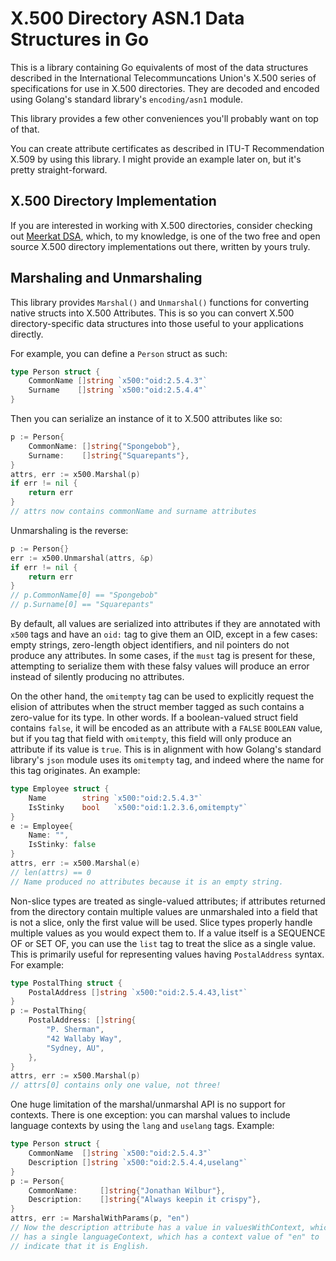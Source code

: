 # X.500 Directory ASN.1 Data Structures in Go

This is a library containing Go equivalents of most of the data structures
described in the International Telecommuncations Union's X.500 series of
specifications for use in X.500 directories. They are decoded and encoded
using Golang's standard library's `encoding/asn1` module.

This library provides a few other conveniences you'll probably want on top
of that.

You can create attribute certificates as described in ITU-T Recommendation
X.509 by using this library. I might provide an example later on, but it's
pretty straight-forward.

## X.500 Directory Implementation

If you are interested in working with X.500 directories, consider checking
out [Meerkat DSA](https://wildboar-software.github.io/directory/), which,
to my knowledge, is one of the two free and open source X.500 directory
implementations out there, written by yours truly.

## Marshaling and Unmarshaling

This library provides `Marshal()` and `Unmarshal()` functions for converting
native structs into X.500 Attributes. This is so you can convert X.500
directory-specific data structures into those useful to your applications
directly.

For example, you can define a `Person` struct as such:

```go
type Person struct {
    CommonName []string `x500:"oid:2.5.4.3"`
    Surname    []string `x500:"oid:2.5.4.4"`
}
```

Then you can serialize an instance of it to X.500 attributes like so:

```go
p := Person{
    CommonName: []string{"Spongebob"},
    Surname:    []string{"Squarepants"},
}
attrs, err := x500.Marshal(p)
if err != nil {
    return err
}
// attrs now contains commonName and surname attributes
```

Unmarshaling is the reverse:

```go
p := Person{}
err := x500.Unmarshal(attrs, &p)
if err != nil {
    return err
}
// p.CommonName[0] == "Spongebob"
// p.Surname[0] == "Squarepants"
```

By default, all values are serialized into attributes if they are annotated
with `x500` tags and have an `oid:` tag to give them an OID, except in a
few cases: empty strings, zero-length object identifiers, and nil pointers
do not produce any attributes. In some cases, if the `must` tag is present
for these, attempting to serialize them with these falsy values will produce
an error instead of silently producing no attributes.

On the other hand, the `omitempty` tag can be used to explicitly request the
elision of attributes when the struct member tagged as such contains a
zero-value for its type. In other words. If a boolean-valued struct field
contains `false`, it will be encoded as an attribute with a `FALSE` `BOOLEAN`
value, but if you tag that field with `omitempty`, this field will only
produce an attribute if its value is `true`. This is in alignment with how
Golang's standard library's `json` module uses its `omitempty` tag, and
indeed where the name for this tag originates. An example:

```go
type Employee struct {
    Name        string `x500:"oid:2.5.4.3"`
    IsStinky    bool   `x500:"oid:1.2.3.6,omitempty"`
}
e := Employee{
    Name: "",
    IsStinky: false
}
attrs, err := x500.Marshal(e)
// len(attrs) == 0
// Name produced no attributes because it is an empty string.
```

Non-slice types are treated as single-valued attributes; if attributes
returned from the directory contain multiple values are unmarshaled into a
field that is not a slice, only the first value will be used. Slice types
properly handle multiple values as you would expect them to. If a value
itself is a SEQUENCE OF or SET OF, you can use the `list` tag to treat the
slice as a single value. This is primarily useful for representing values
having `PostalAddress` syntax. For example:

```go
type PostalThing struct {
    PostalAddress []string `x500:"oid:2.5.4.43,list"`
}
p := PostalThing{
    PostalAddress: []string{
        "P. Sherman",
        "42 Wallaby Way",
        "Sydney, AU",
    },
}
attrs, err := x500.Marshal(p)
// attrs[0] contains only one value, not three!
```

One huge limitation of the marshal/unmarshal API is no support for contexts.
There is one exception: you can marshal values to include language contexts
by using the `lang` and `uselang` tags. Example:

```go
type Person struct {
    CommonName  []string `x500:"oid:2.5.4.3"`
    Description []string `x500:"oid:2.5.4.4,uselang"`
}
p := Person{
    CommonName:     []string{"Jonathan Wilbur"},
    Description:    []string{"Always keepin it crispy"},
}
attrs, err := MarshalWithParams(p, "en")
// Now the description attribute has a value in valuesWithContext, which
// has a single languageContext, which has a context value of "en" to
// indicate that it is English.
```

